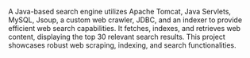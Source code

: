 A Java-based search engine utilizes Apache Tomcat, Java Servlets, MySQL, Jsoup, a custom web crawler, JDBC, and an indexer to provide efficient web search capabilities. It fetches, indexes, and retrieves web content, displaying the top 30 relevant search results. This project showcases robust web scraping, indexing, and search functionalities.






